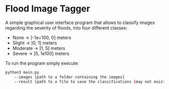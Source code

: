 # Flood Image Tagger

A simple graphical user interface program that allows to classify images regarding the severity of floods, into four different classes:

 - None -> ]-1e+100, 0] meters
 - Slight -> ]0, 1] meters
 - Moderate -> ]1, 5] meters
 - Severe -> ]5, 1e100] meters

To run the program simply execute:
 
```bash
python3 main.py 
    --images [path to a folder containing the images] 
    --result [path to a file to save the classifications (may not exist yet)]
```